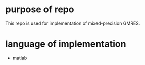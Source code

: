 # purpose of repo
This repo is used for implementation of mixed-precision GMRES.
# language of implementation
- matlab